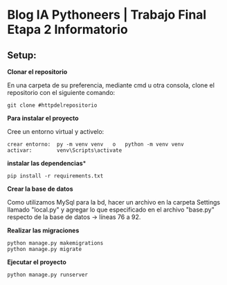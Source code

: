
# Blog IA Pythoneers | Trabajo Final Etapa 2 Informatorio

 
## Setup:

**Clonar el repositorio**  

En una carpeta de su preferencia, mediante cmd u otra consola, clone el repositorio con el siguiente comando:

```
git clone #httpdelrepositorio
```  

**Para instalar el proyecto**  

Cree un entorno virtual y activelo:
```
crear entorno:  py -m venv venv   o   python -m venv venv
activar:        venv\Scripts\activate
```
**instalar las dependencias***
```
pip install -r requirements.txt 
```
**Crear la base de datos**

Como utilizamos MySql para la bd, hacer un archivo en la carpeta Settings llamado "local.py" y agregar lo que especificado en el archivo "base.py" respecto de la base de datos
-> líneas 76 a 92.

**Realizar las migraciones**
```
python manage.py makemigrations
python manage.py migrate
```
**Ejecutar el proyecto**
```
python manage.py runserver
```


```


